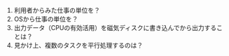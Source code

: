 1. 利用者からみた仕事の単位を？
2. OSから仕事の単位を？
3. 出力データ（CPUの有効活用）を磁気ディスクに書き込んでから出力することは？
4. 見かけ上、複数のタスクを平行処理するのは？　

